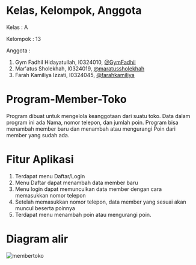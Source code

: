 # Kelas, Kelompok, Anggota
Kelas : A

Kelompok : 13

Anggota :
1. Gym Fadhil Hidayatullah, I0324010, [@GymFadhil](https://github.com/GymFadhil)
2. Mar'atus Sholekhah, I0324019, [@maratussholekhah](https://github.com/maratussholekhah)
3. Farah Kamiliya Izzati, I0324045, [@farahkamiliya](https://github.com/farahkamiliya)

# Program-Member-Toko
Program dibuat untuk mengelola keanggotaan dari suatu toko. Data dalam program ini ada Nama, nomor telepon, dan jumlah poin. Program bisa menambah member baru dan menambah atau mengurangi Poin dari member yang sudah ada.

# Fitur Aplikasi
1. Terdapat menu Daftar/Login
2. Menu Daftar dapat menambah data member baru
3. Menu login dapat memunculkan data member dengan cara memasukkan nomor telepon
4. Setelah memasukkan nomor telepon, data member yang sesuai akan muncul beserta poinnya
5. Terdapat menu menambah poin atau mengurangi poin.

# Diagram alir
![membertoko](https://github.com/user-attachments/assets/e8e70398-a627-4adb-abd2-2d12105d41f7)
